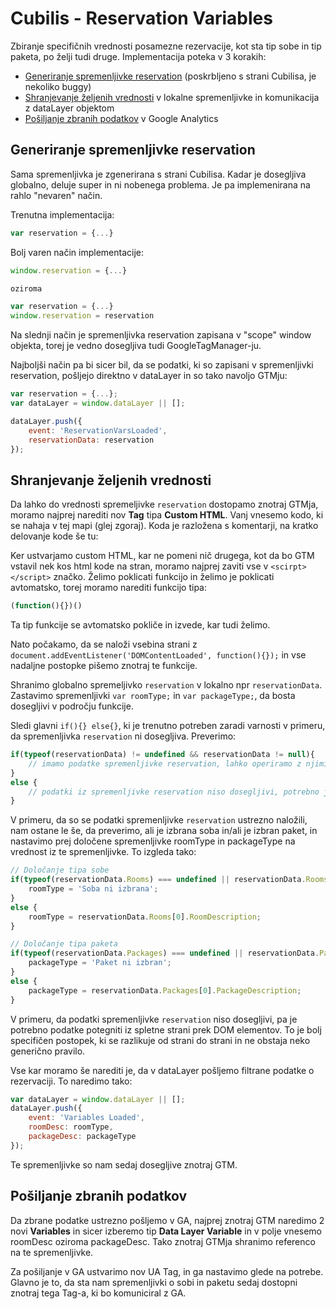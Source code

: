 # Cubilis - Reservation Variables

Zbiranje specifičnih vrednosti posamezne rezervacije, kot sta tip sobe in tip paketa, po želji tudi druge. Implementacija poteka v 3 korakih:

* [Generiranje spremenljivke reservation](generiranje-spremenljivka-reservation) (poskrbljeno s strani Cubilisa, je nekoliko buggy)
* [Shranjevanje željenih vrednosti](shranjevanje-željenih-vrednosti) v lokalne spremenljivke in komunikacija z dataLayer objektom
* [Pošiljanje zbranih podatkov](pošiljanje-zbranih-podatkov) v Google Analytics


## Generiranje spremenljivke reservation
Sama spremenljivka je zgenerirana s strani Cubilisa. Kadar je dosegljiva globalno, deluje super in ni nobenega problema. Je pa implemenirana na rahlo "nevaren" način.

Trenutna implementacija:

```javascript
var reservation = {...}
```

Bolj varen način implementacije:

```javascript
window.reservation = {...}

oziroma

var reservation = {...}
window.reservation = reservation
```

Na slednji način je spremenljivka reservation zapisana v "scope" window objekta, torej je vedno dosegljiva tudi GoogleTagManager-ju.

Najboljši način pa bi sicer bil, da se podatki, ki so zapisani v spremenljivki reservation, pošljejo direktno v dataLayer in so tako navoljo GTMju:

```javascript
var reservation = {...};
var dataLayer = window.dataLayer || [];

dataLayer.push({
	event: 'ReservationVarsLoaded',
	reservationData: reservation
});
```

## Shranjevanje željenih vrednosti

Da lahko do vrednosti spremeljivke `reservation` dostopamo znotraj GTMja, moramo najprej narediti nov **Tag** tipa **Custom HTML**. Vanj vnesemo kodo, ki se nahaja v tej mapi (glej zgoraj). Koda je razložena s komentarji, na kratko delovanje kode še tu:

Ker ustvarjamo custom HTML, kar ne pomeni nič drugega, kot da bo GTM vstavil nek kos html kode na stran, moramo najprej zaviti vse v `<scirpt></script>` značko. Želimo poklicati funkcijo in želimo je poklicati avtomatsko, torej moramo narediti funkcijo tipa:

```javascript
(function(){})()
``` 
Ta tip funkcije se avtomatsko pokliče in izvede, kar tudi želimo.

Nato počakamo, da se naloži vsebina strani z `document.addEventListener('DOMContentLoaded', function(){});` in vse nadaljne postopke pišemo znotraj te funkcije.

Shranimo globalno spremeljivko `reservation` v lokalno npr `reservationData`. Zastavimo spremenljivki `var roomType;` in `var packageType;`, da bosta dosegljivi v področju funkcije.

Sledi glavni `if(){} else{}`, ki je trenutno potreben zaradi varnosti v primeru, da spremenljivka `reservation` ni dosegljiva. Preverimo:

```javascript
if(typeof(reservationData) != undefined && reservationData != null){
	// imamo podatke spremenljivke reservation, lahko operiramo z njimi
}
else {
	// podatki iz spremenljivke reservation niso dosegljivi, potrebno je scrappanje strani
}
```

V primeru, da so se podatki spremenljivke `reservation` ustrezno naložili, nam ostane le še, da preverimo, ali je izbrana soba in/ali je izbran paket, in nastavimo prej določene spremenljivke roomType in packageType na vrednost iz te spremenljivke. To izgleda tako:

```javascript
// Določanje tipa sobe
if(typeof(reservationData.Rooms) === undefined || reservationData.Rooms === null) {
	roomType = 'Soba ni izbrana';
}
else {
	roomType = reservationData.Rooms[0].RoomDescription;
}

// Določanje tipa paketa
if(typeof(reservationData.Packages) === undefined || reservationData.Packages === null) {
	packageType = 'Paket ni izbran';
}
else {
	packageType = reservationData.Packages[0].PackageDescription;
}
```
V primeru, da podatki spremenljivke `reservation` niso dosegljivi, pa je potrebno podatke potegniti iz spletne strani prek DOM elementov. To je bolj specifičen postopek, ki se razlikuje od strani do strani in ne obstaja neko generično pravilo.

Vse kar moramo še narediti je, da v dataLayer pošljemo filtrane podatke o rezervaciji. To naredimo tako:

```javascript
var dataLayer = window.dataLayer || [];
dataLayer.push({
	event: 'Variables Loaded',
	roomDesc: roomType,
	packageDesc: packageType
});
```

Te spremenljivke so nam sedaj dosegljive znotraj GTM.

## Pošiljanje zbranih podatkov

Da zbrane podatke ustrezno pošljemo v GA, najprej znotraj GTM naredimo 2 novi **Variables** in sicer izberemo tip **Data Layer Variable** in v polje vnesemo roomDesc oziroma packageDesc. Tako znotraj GTMja shranimo referenco na te spremenljivke.

Za pošiljanje v GA ustvarimo nov UA Tag, in ga nastavimo glede na potrebe. Glavno je to, da sta nam spremenljivki o sobi in paketu sedaj dostopni znotraj tega Tag-a, ki bo komuniciral z GA.